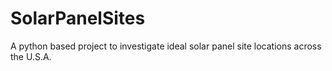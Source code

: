# SolarPanelSites
A python based project to investigate ideal solar panel site locations across the U.S.A.
